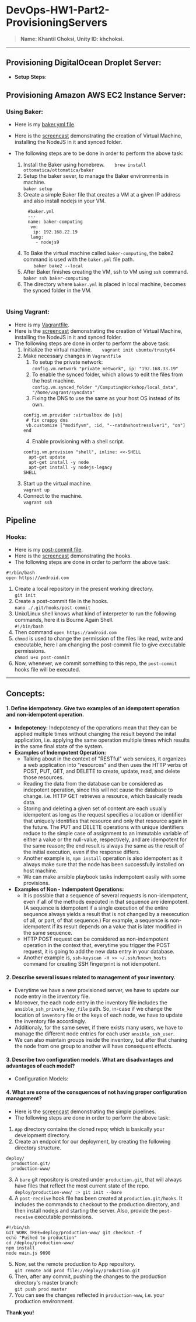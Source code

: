 # DevOps-HW1-Part2-ProvisioningServers

> **Name: Khantil Choksi, Unity ID: khchoksi.**  
------------------------------------------------------------

## Provisioning DigitalOcean Droplet Server:  
* **Setup Steps**:

## Provisioning Amazon AWS EC2 Instance Server:  
  ### Using Baker:   
   * Here is my [baker.yml file](/ComputingEnvironment/baker.yml).     
   * Here is the [screencast](https://youtu.be/g_Pa-OYKTzw) demonstrating the creation of Virtual Machine, installing the NodeJS in it and synced folder.  
   * The following steps are to be done in order to perform the above task:  
      1. Install the Baker using homebrew.
       `brew install ottomatica/ottomatica/baker` 
      2. Setup the baker sever, to manage the Baker environments in machine.  
       `baker setup`  
      3. Create a simple Baker file that creates a VM at a given IP address and also install nodejs in your VM.  
  
       ```
            #baker.yml
            ---
            name: baker-computing   
             vm:  
              ip: 192.168.22.19  
             lang:   
               - nodejs9  
       ```      
       4. To Bake the virtual machine called `baker-computing`, the bake2 command is used with the `baker.yml` file path.   
        `baker bake2 --local`   
       5. After Baker finishes creating the VM, ssh to VM using `ssh` command.    
        `baker ssh baker-computing`  
       6. The directory where `baker.yml` is placed in local machine, becomes the synced folder in the VM.   
      
      
### **Using Vagrant:**  
 * Here is my [Vagrantfile](/ComputingEnvironment/Vagrantfile).     
 * Here is the [screencast](https://youtu.be/EfQ_dzlBBmQ) demonstrating the creation of Virtual Machine, installing the NodeJS in it and synced folder.  
 * The following steps are done in order to perform the above task:  
     1. Initialize the virtual machine.
       `vagrant init ubuntu/trusty64` 
     2. Make necessary changes in `Vagrantfile` 
        1. To setup the private network:  
        `config.vm.network "private_network", ip: "192.168.33.19"`  
        2. To enable the synced folder, which allows to edit the files from the host machine.  
        `config.vm.synced_folder "/ComputingWorkshop/local_data", "/home/vagrant/syncdata"` 
        3. Fixing the DNS to use the same as your host OS instead of its own.    
        ```
        config.vm.provider :virtualbox do |vb|  
         # fix crappy dns 
         vb.customize ["modifyvm", :id, "--natdnshostresolver1", "on"]    
        end    
        ```  
        4. Enable provisioning with a shell script.  
        ```  
        config.vm.provision "shell", inline: <<-SHELL
          apt-get update
          apt-get install -y node
          apt-get install -y nodejs-legacy
        SHELL   
        ```   
     3. Start up the virtual machine.  
     `vagrant up`  
     4. Connect to the machine.  
     `vagrant ssh`  

## Pipeline  
 ### **Hooks:**   
  * Here is my [post-commit file](/Hooks/post-commit).     
  * Here is the [screencast](https://youtu.be/jqxHrFAYi4M) demonstrating the hooks.    
  * The following steps are done in order to perform the above task:  
```
#!/bin/bash
open https://android.com
```  

 1. Create a local repository in the present working directory.  
 `git init`  
 2. Create a post-commit file in the hooks.  
 `nano ./.git/hooks/post-commit`  
 3. Unix/Linux shell knows what kind of interpreter to run the following commands, here it is Bourne Again Shell.  
 `#!/bin/bash`  
 4. Then command `open https://android.com`    
 5. `chmod` is used to change the permission of the files like read, write and executable, here I am changing the post-commit file to give executable permissions.  
 `chmod u+x post-commit`     
 6. Now, whenever, we commit something to this repo, the `post-commit` hooks file will be executed.  

--------------------------------------------------------------------------------------  
 ## Concepts:      
 #### 1. Define idempotency. Give two examples of an idempotent operation and non-idempotent operation.    
  * **Indepotency:** Indepotency of the operations mean that they can be applied multiple times without changing the result beyond the inital application, i.e. applying the same operation multiple times which results in the same final state of the system.  
  * **Examples of Indempotent Operation:**
    * Talking about in the context of "RESTful" web services, it organizes a web application into "resources" and then uses the HTTP verbs of POST, PUT, GET, and DELETE to create, update, read, and delete those resources.
    * Reading the data from the database can be considered as indepotent operation, since this will not cause the database to change. i.e. HTTP GET retrieves a resource, which basically reads data.  
    * Storing and deleting a given set of content are each usually idempotent as long as the request specifies a location or identifier that uniquely identifies that resource and only that resource again in the future. The PUT and DELETE operations with unique identifiers reduce to the simple case of assignment to an immutable variable of either a value or the null-value, respectively, and are idempotent for the same reason; the end result is always the same as the result of the initial execution, even if the response differs. 
    * Another example is, `npm install` operation is also idempotent as it always make sure that the node has been successfully installed on host machine.  
    * We can make ansible playbook tasks indempotent easily with some provisions.
  * **Examples of Non - Indempotent Operations:**
      *  It is possible that a sequence of several requests is non-idempotent, even if all of the methods executed in that sequence are idempotent. (A sequence is idempotent if a single execution of the entire sequence always yields a result that is not changed by a reexecution of all, or part, of that sequence.) For example, a sequence is non-idempotent if its result depends on a value that is later modified in the same sequence.  
      * HTTP POST request can be considered as non-indempotent operation in the context that, everytime you trigger the POST request, it is going to add the new data entry in your database.  
      * Another example is, `ssh-keyscan -H >> ~/.ssh/known_hosts` command for creating SSH fingerprint is not idempotent.   
      
      
 #### 2. Describe several issues related to management of your inventory.   
  * Everytime we have a new provisioned server, we have to update our node entry in the inventory file.  
  * Moreover, the each node entry in the inventory file includes the `ansible_ssh_private_key_file` path. So, in-case if we change the location of `inventory` file or the keys of each node, we have to update the inventory file accordingly.  
  * Additionaly, for the same sever, if there exists many users, we have to manage the different node entries for each user `ansible_ssh_user`.  
  * We can also maintain groups inside the inventory, but after that chaning the node from one group to another will have consequent effects.  
  
 #### 3. Describe two configuration models. What are disadvantages and advantages of each model?    
   * Configuration Models: 
 #### 4. What are some of the consquences of not having proper configuration management?  
 
 
 
  * Here is the [screencast](https://youtu.be/SrlqOcZf6qE) demonstrating the simple pipelines.    
  * The following steps are done in order to perform the above task: 
   1. `App` directory contains the cloned repo; which is basically your development directory. 
   2. Create an endpoint for our deployment, by creating the following directory structure.  
   ```
   deploy/
     production.git/  
     production-www/  
   ```  
   3. A `bare` git repository is created under `production.git`, that will always have files that reflect the most current state of the repo.  
   `deploy/production-www/ :> git init --bare`  
   4. A `post-receive` hook file has been created at `production.git/hooks`.  It includes the commands to checkout to the production directory, and then install nodejs and starting the server. Also, provide the `post-receive` executable permissions.
   ```
   #!/bin/sh
   GIT_WORK_TREE=deploy/production-www/ git checkout -f
   echo "Pushed to production"
   cd /deploy/production-www/
   npm install
   node main.js 9090  
   ```  
   5. Now, set the remote production to App repository.   
   `git remote add prod file://deploy/production.git`  
   6. Then, after any commit, pushing the changes to the production directory's master branch:   
   `git push prod master`  
   7. You can see the changes reflected in `production-www`, i.e. your production environment.  

**Thank you!**  
